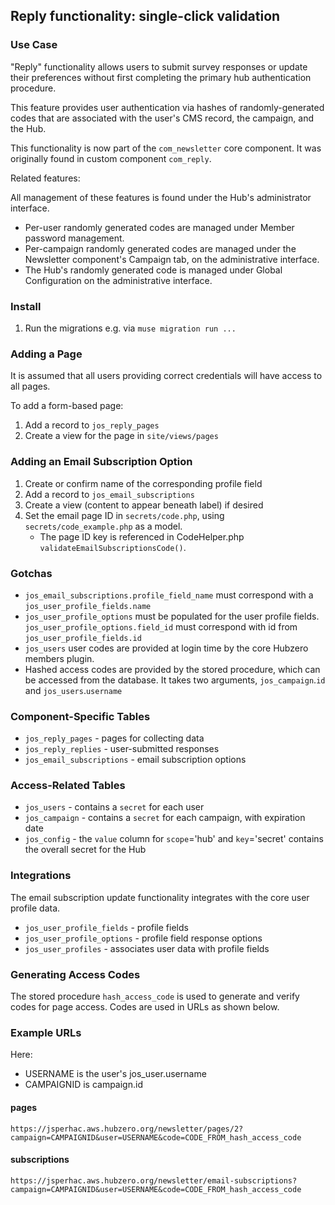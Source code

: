 
## Reply functionality: single-click validation

### Use Case

"Reply" functionality allows users to submit survey responses or update their preferences without first completing the primary hub authentication procedure.

This feature provides user authentication via hashes of randomly-generated codes that are associated with the user's CMS record, the campaign, and the Hub.

This functionality is now part of the `com_newsletter` core component. It was originally found in custom component `com_reply`.

Related features:

All management of these features is found under the Hub's administrator interface.

* Per-user randomly generated codes are managed under Member password management.
* Per-campaign randomly generated codes are managed under the Newsletter component's Campaign tab, on the administrative interface.
* The Hub's randomly generated code is managed under Global Configuration on the administrative interface.

### Install
1. Run the migrations e.g. via `muse migration run ...`

### Adding a Page
It is assumed that all users providing correct credentials will have access to all pages.

To add a form-based page:
1. Add a record to `jos_reply_pages`
1. Create a view for the page in `site/views/pages` 

### Adding an Email Subscription Option
1. Create or confirm name of the corresponding profile field
1. Add a record to `jos_email_subscriptions`
1. Create a view (content to appear beneath label) if desired 
1. Set the email page ID in `secrets/code.php`, using `secrets/code_example.php` as a model.
    * The page ID key is referenced in CodeHelper.php `validateEmailSubscriptionsCode()`.

### Gotchas
* `jos_email_subscriptions.profile_field_name` must correspond with a `jos_user_profile_fields.name`
* `jos_user_profile_options` must be populated for the user profile fields. `jos_user_profile_options.field_id` must correspond with id from `jos_user_profile_fields.id`
* `jos_users` user codes are provided at login time by the core Hubzero members plugin.
* Hashed access codes are provided by the stored procedure, which can be accessed from the database.
    It takes two arguments, `jos_campaign`.`id` and `jos_users`.`username`

### Component-Specific Tables
* `jos_reply_pages` - pages for collecting data
* `jos_reply_replies` - user-submitted responses
* `jos_email_subscriptions` - email subscription options

### Access-Related Tables
* `jos_users` - contains a `secret` for each user
* `jos_campaign` - contains a `secret` for each campaign, with expiration date
* `jos_config` - the `value` column for `scope`='hub' and `key`='secret' contains the overall secret for the Hub

### Integrations
The email subscription update functionality integrates with the core user profile data.
* `jos_user_profile_fields` - profile fields
* `jos_user_profile_options` - profile field response options
* `jos_user_profiles` - associates user data with profile fields

### Generating Access Codes

The stored procedure `hash_access_code` is used to generate and verify codes for page access. Codes are used in URLs as shown below. 

### Example URLs

Here:

* USERNAME is the user's jos_user.username
* CAMPAIGNID is campaign.id


#### pages
`https://jsperhac.aws.hubzero.org/newsletter/pages/2?campaign=CAMPAIGNID&user=USERNAME&code=CODE_FROM_hash_access_code`

#### subscriptions
`https://jsperhac.aws.hubzero.org/newsletter/email-subscriptions?campaign=CAMPAIGNID&user=USERNAME&code=CODE_FROM_hash_access_code`
